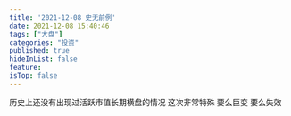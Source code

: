 ```yaml
---
title: '2021-12-08 史无前例'
date: 2021-12-08 15:40:46
tags: ["大盘"]
categories: "投资"
published: true
hideInList: false
feature: 
isTop: false
---
```

历史上还没有出现过活跃市值长期横盘的情况
这次非常特殊
要么巨变
要么失效
<!-- more -->
